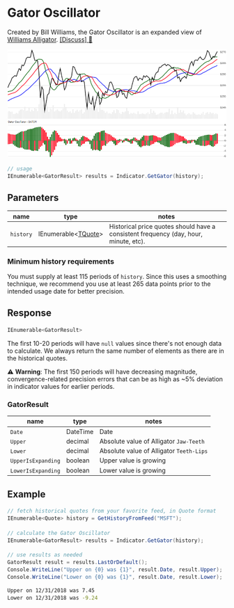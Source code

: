 # Gator Oscillator

Created by Bill Williams, the Gator Oscillator is an expanded view of [Williams Alligator](../Alligator/README.md#content).
[[Discuss] :speech_balloon:](https://github.com/DaveSkender/Stock.Indicators/discussions/385 "Community discussion about this indicator")

![image](chart.png)

```csharp
// usage
IEnumerable<GatorResult> results = Indicator.GetGator(history);
```

## Parameters

| name | type | notes
| -- |-- |--
| `history` | IEnumerable\<[TQuote](../../docs/GUIDE.md#historical-quotes)\> | Historical price quotes should have a consistent frequency (day, hour, minute, etc).

### Minimum history requirements

You must supply at least 115 periods of `history`. Since this uses a smoothing technique, we recommend you use at least 265 data points prior to the intended usage date for better precision.

## Response

```csharp
IEnumerable<GatorResult>
```

The first 10-20 periods will have `null` values since there's not enough data to calculate.  We always return the same number of elements as there are in the historical quotes.

:warning: **Warning**: The first 150 periods will have decreasing magnitude, convergence-related precision errors that can be as high as ~5% deviation in indicator values for earlier periods.

### GatorResult

| name | type | notes
| -- |-- |--
| `Date` | DateTime | Date
| `Upper` | decimal | Absolute value of Alligator `Jaw-Teeth`
| `Lower` | decimal | Absolute value of Alligator `Teeth-Lips`
| `UpperIsExpanding` | boolean | Upper value is growing
| `LowerIsExpanding` | boolean | Lower value is growing

## Example

```csharp
// fetch historical quotes from your favorite feed, in Quote format
IEnumerable<Quote> history = GetHistoryFromFeed("MSFT");

// calculate the Gator Oscillator
IEnumerable<GatorResult> results = Indicator.GetGator(history);

// use results as needed
GatorResult result = results.LastOrDefault();
Console.WriteLine("Upper on {0} was {1}", result.Date, result.Upper);
Console.WriteLine("Lower on {0} was {1}", result.Date, result.Lower);
```

```bash
Upper on 12/31/2018 was 7.45
Lower on 12/31/2018 was -9.24
```
